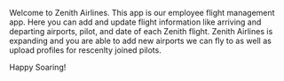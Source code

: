 Welcome to Zenith Airlines. This app is our employee flight management app.
Here you can add and update flight information like arriving and departing airports, pilot, and date of each Zenith flight.
Zenith Airlines is expanding and you are able to add new airports we can fly to as well as upload profiles for
rescenlty joined pilots.

Happy Soaring!

